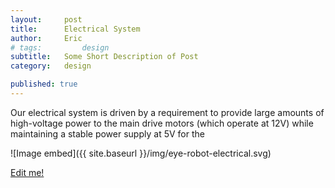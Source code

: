 ```yaml
---
layout:     post
title:      Electrical System
author:     Eric
# tags: 		design
subtitle:  	Some Short Description of Post
category:   design

published: true
---
```

<!-- Start Writing Below in Markdown -->

<!-- Table of Contents -->
<!-- 
* TOC
{:toc} -->

Our electrical system is driven by a requirement to provide large amounts of high-voltage power to the main drive motors (which operate at 12V) while maintaining a stable power supply at 5V for the 

![Image embed]({{ site.baseurl }}/img/eye-robot-electrical.svg)

[Edit me!](https://github.com/HALtheWise/eye-robot-website/tree/master/_posts)




<!-- [Link to Google](https://www.google.com) -->
<!-- ![Image embed]({{ site.baseurl }}/img/Logo_Fairy_Tail_right.png) -->
